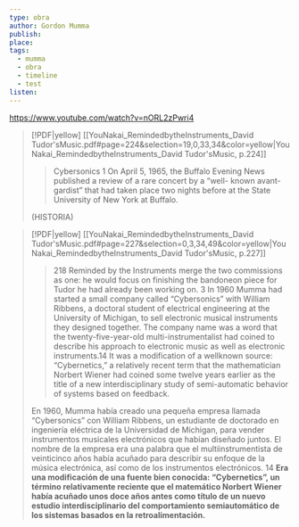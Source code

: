 ```yaml
---
type: obra
author: Gordon Mumma
publish: 
place: 
tags:
  - mumma
  - obra
  - timeline
  - test
listen:
---
```

https://www.youtube.com/watch?v=nORL2zPwri4

> [!PDF|yellow] [[YouNakai_RemindedbytheInstruments_David Tudor'sMusic.pdf#page=224&selection=19,0,33,34&color=yellow|YouNakai_RemindedbytheInstruments_David Tudor'sMusic, p.224]]
> > Cybersonics 1 On April 5, 1965, the Buffalo Evening News published a review of a rare concert by a “well- known avant- gardist” that had taken place two nights before at the State University of New York at Buffalo.
> 
> (HISTORIA)

> [!PDF|yellow] [[YouNakai_RemindedbytheInstruments_David Tudor'sMusic.pdf#page=227&selection=0,3,34,49&color=yellow|YouNakai_RemindedbytheInstruments_David Tudor'sMusic, p.227]]
> > 218 Reminded by the Instruments merge the two commissions as one: he would focus on finishing the bandoneon piece for Tudor he had already been working on. 3 In 1960 Mumma had started a small company called “Cybersonics” with William Ribbens, a doctoral student of electrical engineering at the University of Michigan, to sell electronic musical instruments they designed together. The company name was a word that the twenty-five-year-old multi-instrumentalist had coined to describe his approach to electronic music as well as electronic instruments.14 It was a modification of a wellknown source: “Cybernetics,” a relatively recent term that the mathematician Norbert Wiener had coined some twelve years earlier as the title of a new interdisciplinary study of semi-automatic behavior of systems based on feedback. 
> 
> En 1960, Mumma había creado una pequeña empresa llamada “Cybersonics” con William Ribbens, un estudiante de doctorado en ingeniería eléctrica de la Universidad de Michigan, para vender instrumentos musicales electrónicos que habían diseñado juntos. El nombre de la empresa era una palabra que el multiinstrumentista de veinticinco años había acuñado para describir su enfoque de la música electrónica, así como de los instrumentos electrónicos. 14 **Era una modificación de una fuente bien conocida: “Cybernetics”, un término relativamente reciente que el matemático Norbert Wiener había acuñado unos doce años antes como título de un nuevo estudio interdisciplinario del comportamiento semiautomático de los sistemas basados ​​en la retroalimentación.**


